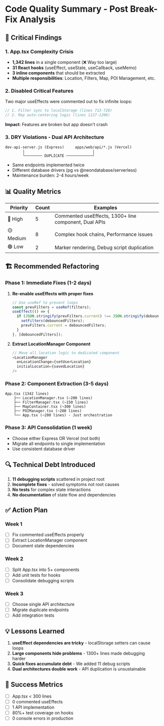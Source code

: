 # Code Quality Summary - Post Break-Fix Analysis

## 🚨 Critical Findings

### 1. **App.tsx Complexity Crisis**
- **1,342 lines** in a single component (❌ Way too large)
- **31 React hooks** (useEffect, useState, useCallback, useMemo)
- **3 inline components** that should be extracted
- **Multiple responsibilities**: Location, Filters, Map, POI Management, etc.

### 2. **Disabled Critical Features**
Two major useEffects were commented out to fix infinite loops:
```javascript
// 1. Filter sync to localStorage (lines 713-728)
// 2. Map auto-centering logic (lines 1127-1206)
```
**Impact**: Features are broken but app doesn't crash

### 3. **DRY Violations - Dual API Architecture**
```
dev-api-server.js (Express)     apps/web/api/*.js (Vercel)
        |                               |
        └──────── DUPLICATE ────────────┘
```
- Same endpoints implemented twice
- Different database drivers (pg vs @neondatabase/serverless)
- Maintenance burden: 2-4 hours/week

## 📊 Quality Metrics

| Priority | Count | Examples |
|----------|-------|----------|
| 🔴 High | 5 | Commented useEffects, 1300+ line component, Dual APIs |
| 🟡 Medium | 8 | Complex hook chains, Performance issues |
| 🟢 Low | 2 | Marker rendering, Debug script duplication |

## 🏗️ Recommended Refactoring

### Phase 1: Immediate Fixes (1-2 days)
1. **Re-enable useEffects with proper fixes**
   ```javascript
   // Use useRef to prevent loops
   const prevFilters = useRef(filters);
   useEffect(() => {
     if (JSON.stringify(prevFilters.current) !== JSON.stringify(debouncedFilters)) {
       setFilters(debouncedFilters);
       prevFilters.current = debouncedFilters;
     }
   }, [debouncedFilters]);
   ```

2. **Extract LocationManager Component**
   ```javascript
   // Move all location logic to dedicated component
   <LocationManager
     onLocationChange={setUserLocation}
     initialLocation={savedLocation}
   />
   ```

### Phase 2: Component Extraction (3-5 days)
```
App.tsx (1342 lines)
    ├── LocationManager.tsx (~200 lines)
    ├── FilterManager.tsx (~150 lines)
    ├── MapContainer.tsx (~300 lines)
    ├── POIManager.tsx (~200 lines)
    └── App.tsx (~200 lines) - Just orchestration
```

### Phase 3: API Consolidation (1 week)
- Choose either Express OR Vercel (not both)
- Migrate all endpoints to single implementation
- Use consistent database driver

## 🔍 Technical Debt Introduced

1. **11 debugging scripts** scattered in project root
2. **Incomplete fixes** - solved symptoms not root causes
3. **No tests** for complex state interactions
4. **No documentation** of state flow and dependencies

## ✅ Action Plan

### Week 1
- [ ] Fix commented useEffects properly
- [ ] Extract LocationManager component
- [ ] Document state dependencies

### Week 2  
- [ ] Split App.tsx into 5+ components
- [ ] Add unit tests for hooks
- [ ] Consolidate debugging scripts

### Week 3
- [ ] Choose single API architecture
- [ ] Migrate duplicate endpoints
- [ ] Add integration tests

## 💡 Lessons Learned

1. **useEffect dependencies are tricky** - localStorage setters can cause loops
2. **Large components hide problems** - 1300+ lines made debugging harder
3. **Quick fixes accumulate debt** - We added 11 debug scripts
4. **Dual architectures double work** - API duplication is unsustainable

## 🎯 Success Metrics

- [ ] App.tsx < 300 lines
- [ ] 0 commented useEffects
- [ ] 1 API implementation
- [ ] 80%+ test coverage on hooks
- [ ] 0 console errors in production